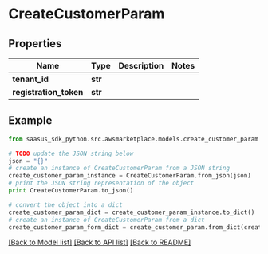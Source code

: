 # CreateCustomerParam


## Properties

Name | Type | Description | Notes
------------ | ------------- | ------------- | -------------
**tenant_id** | **str** |  | 
**registration_token** | **str** |  | 

## Example

```python
from saasus_sdk_python.src.awsmarketplace.models.create_customer_param import CreateCustomerParam

# TODO update the JSON string below
json = "{}"
# create an instance of CreateCustomerParam from a JSON string
create_customer_param_instance = CreateCustomerParam.from_json(json)
# print the JSON string representation of the object
print CreateCustomerParam.to_json()

# convert the object into a dict
create_customer_param_dict = create_customer_param_instance.to_dict()
# create an instance of CreateCustomerParam from a dict
create_customer_param_form_dict = create_customer_param.from_dict(create_customer_param_dict)
```
[[Back to Model list]](../README.md#documentation-for-models) [[Back to API list]](../README.md#documentation-for-api-endpoints) [[Back to README]](../README.md)


